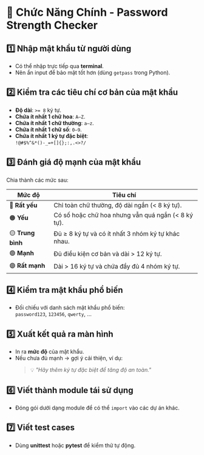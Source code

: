 # 🔑 Chức Năng Chính - Password Strength Checker

## 1️⃣ Nhập mật khẩu từ người dùng

- Có thể nhập trực tiếp qua **terminal**.
- Nên ẩn input để bảo mật tốt hơn (dùng `getpass` trong Python).

## 2️⃣ Kiểm tra các tiêu chí cơ bản của mật khẩu

- **Độ dài**: `>= 8` ký tự.
- **Chứa ít nhất 1 chữ hoa**: `A–Z`.
- **Chứa ít nhất 1 chữ thường**: `a–z`.
- **Chứa ít nhất 1 chữ số**: `0–9`.
- **Chứa ít nhất 1 ký tự đặc biệt**:  
  `!@#$%^&*()-_=+[]{};:,.<>?/`

## 3️⃣ Đánh giá độ mạnh của mật khẩu

Chia thành các mức sau:

| Mức độ            | Tiêu chí                                           |
| ----------------- | -------------------------------------------------- |
| 🔴 **Rất yếu**    | Chỉ toàn chữ thường, độ dài ngắn (< 8 ký tự).      |
| 🟠 **Yếu**        | Có số hoặc chữ hoa nhưng vẫn quá ngắn (< 8 ký tự). |
| 🟡 **Trung bình** | Đủ ≥ 8 ký tự và có ít nhất 3 nhóm ký tự khác nhau. |
| 🟢 **Mạnh**       | Đủ điều kiện cơ bản và dài > 12 ký tự.             |
| 🟣 **Rất mạnh**   | Dài > 16 ký tự và chứa đầy đủ 4 nhóm ký tự.        |

## 4️⃣ Kiểm tra mật khẩu phổ biến

- Đối chiếu với danh sách mật khẩu phổ biến:  
  `password123`, `123456`, `qwerty`, ...

## 5️⃣ Xuất kết quả ra màn hình

- In ra **mức độ** của mật khẩu.
- Nếu chưa đủ mạnh → gợi ý cải thiện, ví dụ:
  > 💡 _"Hãy thêm ký tự đặc biệt để tăng độ an toàn."_

## 6️⃣ Viết thành module tái sử dụng

- Đóng gói dưới dạng module để có thể `import` vào các dự án khác.

## 7️⃣ Viết test cases

- Dùng **unittest** hoặc **pytest** để kiểm thử tự động.
